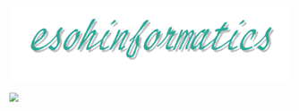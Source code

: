 <p align="center">
  <a href="https://esohkevin.github.io/">
    <img src="docs/assets/img/esohinformatics_logo.svg" alt="esohinformatics">
  </a>
</p>

![]("docs/assets/img/esohinformatics_logo.svg")
